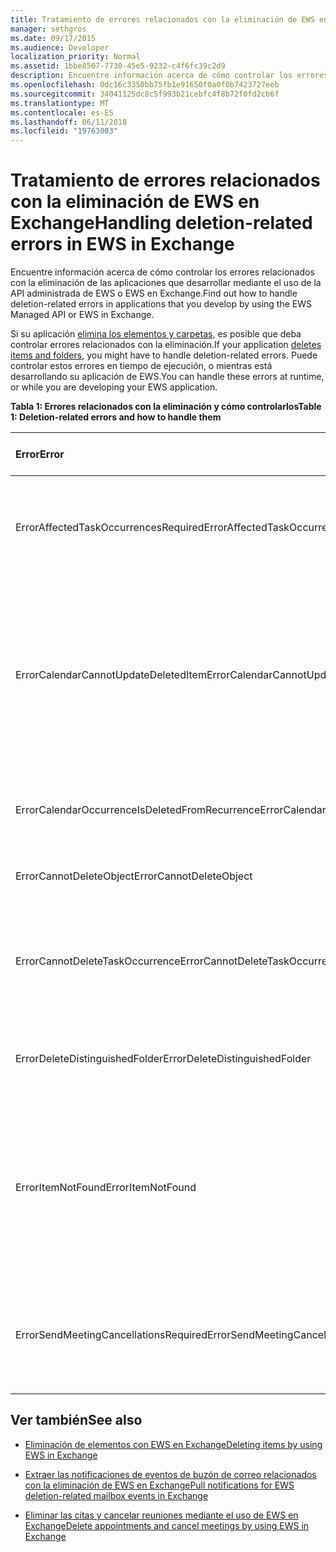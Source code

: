```yaml
---
title: Tratamiento de errores relacionados con la eliminación de EWS en Exchange
manager: sethgros
ms.date: 09/17/2015
ms.audience: Developer
localization_priority: Normal
ms.assetid: 1bbe8507-7730-45e5-9232-c4f6fc39c2d9
description: Encuentre información acerca de cómo controlar los errores relacionados con la eliminación de las aplicaciones que desarrollar mediante el uso de la API administrada de EWS o EWS en Exchange.
ms.openlocfilehash: 0dc16c3350bb75fb1e91650f0a0f0b7423727eeb
ms.sourcegitcommit: 34041125dc8c5f993b21cebfc4f8b72f0fd2cb6f
ms.translationtype: MT
ms.contentlocale: es-ES
ms.lasthandoff: 06/11/2018
ms.locfileid: "19763003"
---
```

# <a name="handling-deletion-related-errors-in-ews-in-exchange"></a><span data-ttu-id="18f2f-103">Tratamiento de errores relacionados con la eliminación de EWS en Exchange</span><span class="sxs-lookup"><span data-stu-id="18f2f-103">Handling deletion-related errors in EWS in Exchange</span></span>

<span data-ttu-id="18f2f-104">Encuentre información acerca de cómo controlar los errores relacionados con la eliminación de las aplicaciones que desarrollar mediante el uso de la API administrada de EWS o EWS en Exchange.</span><span class="sxs-lookup"><span data-stu-id="18f2f-104">Find out how to handle deletion-related errors in applications that you develop by using the EWS Managed API or EWS in Exchange.</span></span>
  
<span data-ttu-id="18f2f-105">Si su aplicación [elimina los elementos y carpetas](deleting-items-by-using-ews-in-exchange.md), es posible que deba controlar errores relacionados con la eliminación.</span><span class="sxs-lookup"><span data-stu-id="18f2f-105">If your application [deletes items and folders](deleting-items-by-using-ews-in-exchange.md), you might have to handle deletion-related errors.</span></span> <span data-ttu-id="18f2f-106">Puede controlar estos errores en tiempo de ejecución, o mientras está desarrollando su aplicación de EWS.</span><span class="sxs-lookup"><span data-stu-id="18f2f-106">You can handle these errors at runtime, or while you are developing your EWS application.</span></span>
  
<span data-ttu-id="18f2f-107">**Tabla 1: Errores relacionados con la eliminación y cómo controlarlos**</span><span class="sxs-lookup"><span data-stu-id="18f2f-107">**Table 1: Deletion-related errors and how to handle them**</span></span>

|<span data-ttu-id="18f2f-108">**Error**</span><span class="sxs-lookup"><span data-stu-id="18f2f-108">**Error**</span></span>|<span data-ttu-id="18f2f-109">**Se produce al intentar...**</span><span class="sxs-lookup"><span data-stu-id="18f2f-109">**Occurs when you try to…**</span></span>|<span data-ttu-id="18f2f-110">**Controlarla por...**</span><span class="sxs-lookup"><span data-stu-id="18f2f-110">**Handle it by…**</span></span>|
|:-----|:-----|:-----|
|<span data-ttu-id="18f2f-111">ErrorAffectedTaskOccurrencesRequired</span><span class="sxs-lookup"><span data-stu-id="18f2f-111">ErrorAffectedTaskOccurrencesRequired</span></span>  <br/> |<span data-ttu-id="18f2f-112">Eliminar una instancia de una tarea periódica y no se establece la propiedad **AffectedTaskOccurrence** .</span><span class="sxs-lookup"><span data-stu-id="18f2f-112">Delete an instance of a recurring task, and the **AffectedTaskOccurrence** property is not set.</span></span>  <br/> |<span data-ttu-id="18f2f-113">Al establecer la propiedad **AffectedTaskOccurrence** y volver a intentar la eliminación.</span><span class="sxs-lookup"><span data-stu-id="18f2f-113">Setting the **AffectedTaskOccurrence** property, and retrying the deletion.</span></span>  <br/> |
|<span data-ttu-id="18f2f-114">ErrorCalendarCannotUpdateDeletedItem</span><span class="sxs-lookup"><span data-stu-id="18f2f-114">ErrorCalendarCannotUpdateDeletedItem</span></span>  <br/> |<span data-ttu-id="18f2f-115">Actualizar un elemento de calendario que se encuentra en la carpeta Elementos eliminados cuando diese como resultado la actualización en el envío de una invitación a la reunión a los asistentes.</span><span class="sxs-lookup"><span data-stu-id="18f2f-115">Update a calendar item located in the Deleted Items folder when the update would result in sending a meeting invite to attendees.</span></span>  <br/> |<span data-ttu-id="18f2f-116">Cancelación de la actualización o se desplaza el elemento de calendario a la carpeta Calendario predeterminada y actualizar el elemento de calendario.</span><span class="sxs-lookup"><span data-stu-id="18f2f-116">Canceling the update or moving the calendar item back to the default Calendar folder and updating the calendar item.</span></span>  <br/> |
|<span data-ttu-id="18f2f-117">ErrorCalendarOccurrenceIsDeletedFromRecurrence</span><span class="sxs-lookup"><span data-stu-id="18f2f-117">ErrorCalendarOccurrenceIsDeletedFromRecurrence</span></span>  <br/> |<span data-ttu-id="18f2f-118">Hacer referencia a una repetición eliminada de una cita periódica.</span><span class="sxs-lookup"><span data-stu-id="18f2f-118">Reference a deleted occurrence of a recurring appointment.</span></span>  <br/> |<span data-ttu-id="18f2f-119">Eliminación de una referencia a una repetición eliminada.</span><span class="sxs-lookup"><span data-stu-id="18f2f-119">Removing a reference to a deleted occurrence.</span></span>  <br/> |
|<span data-ttu-id="18f2f-120">ErrorCannotDeleteObject</span><span class="sxs-lookup"><span data-stu-id="18f2f-120">ErrorCannotDeleteObject</span></span>  <br/> |<span data-ttu-id="18f2f-121">Eliminar un elemento que no se puede eliminar.</span><span class="sxs-lookup"><span data-stu-id="18f2f-121">Delete an item that cannot be deleted.</span></span>  <br/> |<span data-ttu-id="18f2f-122">Salir de intentos para eliminar el elemento.</span><span class="sxs-lookup"><span data-stu-id="18f2f-122">Quitting attempts to delete the item.</span></span>  <br/> |
|<span data-ttu-id="18f2f-123">ErrorCannotDeleteTaskOccurrence</span><span class="sxs-lookup"><span data-stu-id="18f2f-123">ErrorCannotDeleteTaskOccurrence</span></span>  <br/> |<span data-ttu-id="18f2f-124">Eliminar una ocurrencia de una tarea no periódica o eliminar la última aparición de una tarea periódica.</span><span class="sxs-lookup"><span data-stu-id="18f2f-124">Delete an occurrence of a nonrecurring task or delete the last occurrence of a recurring task.</span></span>  <br/> |<span data-ttu-id="18f2f-125">Eliminación de una tarea no periódica o saliendo intenta eliminar la última aparición de una tarea periódica.</span><span class="sxs-lookup"><span data-stu-id="18f2f-125">Deleting a nonrecurring task or quitting attempts to delete the last occurrence of a recurring task.</span></span>  <br/> |
|<span data-ttu-id="18f2f-126">ErrorDeleteDistinguishedFolder</span><span class="sxs-lookup"><span data-stu-id="18f2f-126">ErrorDeleteDistinguishedFolder</span></span>  <br/> |<span data-ttu-id="18f2f-127">Eliminar una carpeta distintivo.</span><span class="sxs-lookup"><span data-stu-id="18f2f-127">Delete a distinguished folder.</span></span>  <br/> |<span data-ttu-id="18f2f-128">Que indica que no se pueden eliminar las carpetas predeterminadas.</span><span class="sxs-lookup"><span data-stu-id="18f2f-128">Indicating that default folders cannot be deleted.</span></span>  <br/> |
|<span data-ttu-id="18f2f-129">ErrorItemNotFound</span><span class="sxs-lookup"><span data-stu-id="18f2f-129">ErrorItemNotFound</span></span>  <br/> |<span data-ttu-id="18f2f-130">Obtener acceso a un elemento eliminado de forma permanente.</span><span class="sxs-lookup"><span data-stu-id="18f2f-130">Access a permanently deleted item.</span></span>  <br/> |<span data-ttu-id="18f2f-131">Quitar referencias a un elemento cuando se elimina de la tienda.</span><span class="sxs-lookup"><span data-stu-id="18f2f-131">Removing references to an item when it is deleted from the store.</span></span> <span data-ttu-id="18f2f-132">Si se recupera un elemento, asegúrese de que restablecer las referencias necesarias al cliente.</span><span class="sxs-lookup"><span data-stu-id="18f2f-132">If an item is recovered, make sure that you reinstate required references to the client.</span></span>  <br/> |
|<span data-ttu-id="18f2f-133">ErrorSendMeetingCancellationsRequired</span><span class="sxs-lookup"><span data-stu-id="18f2f-133">ErrorSendMeetingCancellationsRequired</span></span>  <br/> |<span data-ttu-id="18f2f-134">Eliminar un elemento de calendario sin especificar si se deben enviar cancelaciones de reunión.</span><span class="sxs-lookup"><span data-stu-id="18f2f-134">Delete a calendar item without specifying whether meeting cancellations should be sent.</span></span>  <br/> |<span data-ttu-id="18f2f-135">Especifica que cancelaciones de reunión deben o no se deben enviar.</span><span class="sxs-lookup"><span data-stu-id="18f2f-135">Specifying that meeting cancellations should or should not be sent.</span></span>  <br/> |
   
## <a name="see-also"></a><span data-ttu-id="18f2f-136">Ver también</span><span class="sxs-lookup"><span data-stu-id="18f2f-136">See also</span></span>


- [<span data-ttu-id="18f2f-137">Eliminación de elementos con EWS en Exchange</span><span class="sxs-lookup"><span data-stu-id="18f2f-137">Deleting items by using EWS in Exchange</span></span>](deleting-items-by-using-ews-in-exchange.md)
    
- [<span data-ttu-id="18f2f-138">Extraer las notificaciones de eventos de buzón de correo relacionados con la eliminación de EWS en Exchange</span><span class="sxs-lookup"><span data-stu-id="18f2f-138">Pull notifications for EWS deletion-related mailbox events in Exchange</span></span>](pull-notifications-for-ews-deletion-related-mailbox-events-in-exchange.md)
    
- [<span data-ttu-id="18f2f-139">Eliminar las citas y cancelar reuniones mediante el uso de EWS en Exchange</span><span class="sxs-lookup"><span data-stu-id="18f2f-139">Delete appointments and cancel meetings by using EWS in Exchange</span></span>](how-to-delete-appointments-and-cancel-meetings-by-using-ews-in-exchange.md)
    

